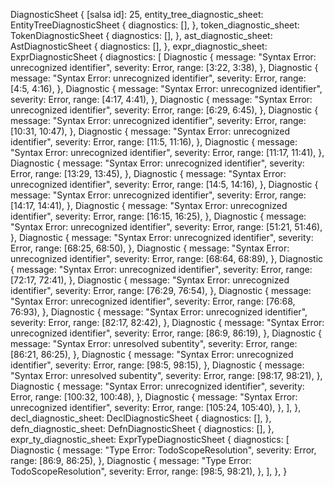 DiagnosticSheet {
    [salsa id]: 25,
    entity_tree_diagnostic_sheet: EntityTreeDiagnosticSheet {
        diagnostics: [],
    },
    token_diagnostic_sheet: TokenDiagnosticSheet {
        diagnostics: [],
    },
    ast_diagnostic_sheet: AstDiagnosticSheet {
        diagnostics: [],
    },
    expr_diagnostic_sheet: ExprDiagnosticSheet {
        diagnostics: [
            Diagnostic {
                message: "Syntax Error: unrecognized identifier",
                severity: Error,
                range: [3:22, 3:38),
            },
            Diagnostic {
                message: "Syntax Error: unrecognized identifier",
                severity: Error,
                range: [4:5, 4:16),
            },
            Diagnostic {
                message: "Syntax Error: unrecognized identifier",
                severity: Error,
                range: [4:17, 4:41),
            },
            Diagnostic {
                message: "Syntax Error: unrecognized identifier",
                severity: Error,
                range: [6:29, 6:45),
            },
            Diagnostic {
                message: "Syntax Error: unrecognized identifier",
                severity: Error,
                range: [10:31, 10:47),
            },
            Diagnostic {
                message: "Syntax Error: unrecognized identifier",
                severity: Error,
                range: [11:5, 11:16),
            },
            Diagnostic {
                message: "Syntax Error: unrecognized identifier",
                severity: Error,
                range: [11:17, 11:41),
            },
            Diagnostic {
                message: "Syntax Error: unrecognized identifier",
                severity: Error,
                range: [13:29, 13:45),
            },
            Diagnostic {
                message: "Syntax Error: unrecognized identifier",
                severity: Error,
                range: [14:5, 14:16),
            },
            Diagnostic {
                message: "Syntax Error: unrecognized identifier",
                severity: Error,
                range: [14:17, 14:41),
            },
            Diagnostic {
                message: "Syntax Error: unrecognized identifier",
                severity: Error,
                range: [16:15, 16:25),
            },
            Diagnostic {
                message: "Syntax Error: unrecognized identifier",
                severity: Error,
                range: [51:21, 51:46),
            },
            Diagnostic {
                message: "Syntax Error: unrecognized identifier",
                severity: Error,
                range: [68:25, 68:50),
            },
            Diagnostic {
                message: "Syntax Error: unrecognized identifier",
                severity: Error,
                range: [68:64, 68:89),
            },
            Diagnostic {
                message: "Syntax Error: unrecognized identifier",
                severity: Error,
                range: [72:17, 72:41),
            },
            Diagnostic {
                message: "Syntax Error: unrecognized identifier",
                severity: Error,
                range: [76:29, 76:54),
            },
            Diagnostic {
                message: "Syntax Error: unrecognized identifier",
                severity: Error,
                range: [76:68, 76:93),
            },
            Diagnostic {
                message: "Syntax Error: unrecognized identifier",
                severity: Error,
                range: [82:17, 82:42),
            },
            Diagnostic {
                message: "Syntax Error: unrecognized identifier",
                severity: Error,
                range: [86:9, 86:19),
            },
            Diagnostic {
                message: "Syntax Error: unresolved subentity",
                severity: Error,
                range: [86:21, 86:25),
            },
            Diagnostic {
                message: "Syntax Error: unrecognized identifier",
                severity: Error,
                range: [98:5, 98:15),
            },
            Diagnostic {
                message: "Syntax Error: unresolved subentity",
                severity: Error,
                range: [98:17, 98:21),
            },
            Diagnostic {
                message: "Syntax Error: unrecognized identifier",
                severity: Error,
                range: [100:32, 100:48),
            },
            Diagnostic {
                message: "Syntax Error: unrecognized identifier",
                severity: Error,
                range: [105:24, 105:40),
            },
        ],
    },
    decl_diagnostic_sheet: DeclDiagnosticSheet {
        diagnostics: [],
    },
    defn_diagnostic_sheet: DefnDiagnosticSheet {
        diagnostics: [],
    },
    expr_ty_diagnostic_sheet: ExprTypeDiagnosticSheet {
        diagnostics: [
            Diagnostic {
                message: "Type Error: TodoScopeResolution",
                severity: Error,
                range: [86:9, 86:25),
            },
            Diagnostic {
                message: "Type Error: TodoScopeResolution",
                severity: Error,
                range: [98:5, 98:21),
            },
        ],
    },
}